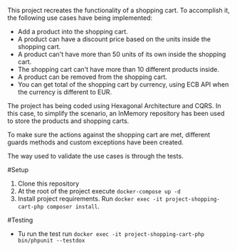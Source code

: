 This project recreates the functionality of a shopping cart. To accomplish it, the following use cases have being implemented:  
* Add a product into the shopping cart.
* A product can have a discount price based on the units inside the shopping cart.
* A product can't have more than 50 units of its own inside the shopping cart.
* The shopping cart can't have more than 10 different products inside.
* A product can be removed from the shopping cart.
* You can get total of the shopping cart by currency, using ECB API when the currency is different to EUR.

The project has being coded using Hexagonal Architecture and CQRS. In this case, to simplify the scenario,
an InMemory repository has been used to store the products and shopping carts.  

To make sure the actions against the shopping cart are met, different guards methods and custom exceptions have been created.  

The way used to validate the use cases is through the tests.

#Setup
1. Clone this repository
2. At the root of the project execute `docker-compose up -d`
3. Install project requirements. Run `docker exec -it project-shopping-cart-php composer install`.

 #Testing
 * Tu run the test run `docker exec -it project-shopping-cart-php bin/phpunit --testdox`